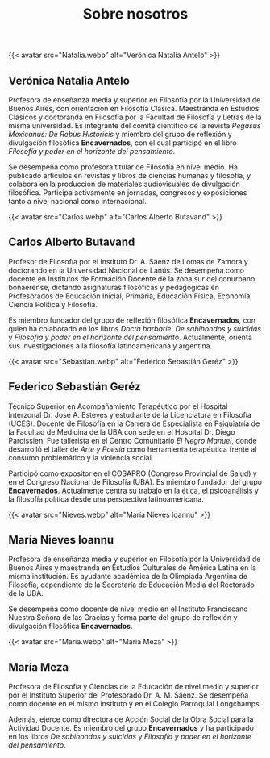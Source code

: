 ﻿---
title: Sobre nosotros
resources:
  - src: "Carlos.webp"
  - src: "Maria.webp"
  - src: "Sebastian.webp"
  - src: "Nieves.webp"
  - src: "Natalia.webp"
---

<div class="team-grid">

  <article class="team-card">
    {{< avatar src="Natalia.webp" alt="Verónica Natalia Antelo" >}}
    <div class="team-text">
      <h2>Verónica Natalia Antelo</h2>
      <p>Profesora de enseñanza media y superior en Filosofía por la Universidad de Buenos Aires, con orientación en Filosofía Clásica. Maestranda en Estudios Clásicos y doctoranda en Filosofía por la Facultad de Filosofía y Letras de la misma universidad. Es integrante del comité científico de la revista <em>Pegasus Mexicanus: De Rebus Historicis</em> y miembro del grupo de reflexión y divulgación filosófica <strong>Encavernados</strong>, con el cual participó en el libro <em>Filosofía y poder en el horizonte del pensamiento</em>.</p>
      <p>Se desempeña como profesora titular de Filosofía en nivel medio. Ha publicado artículos en revistas y libros de ciencias humanas y filosofía, y colabora en la producción de materiales audiovisuales de divulgación filosófica. Participa activamente en jornadas, congresos y exposiciones tanto a nivel nacional como internacional.</p>
    </div>
  </article>
  
  <article class="team-card">
    {{< avatar src="Carlos.webp" alt="Carlos Alberto Butavand" >}}
    <div class="team-text">
      <h2>Carlos Alberto Butavand</h2>
      <p>Profesor de Filosofía por el Instituto Dr. A. Sáenz de Lomas de Zamora y doctorando en la Universidad Nacional de Lanús. Se desempeña como docente en Institutos de Formación Docente de la zona sur del conurbano bonaerense, dictando asignaturas filosóficas y pedagógicas en Profesorados de Educación Inicial, Primaria, Educación Física, Economía, Ciencia Política y Filosofía.</p>
      <p>Es miembro fundador del grupo de reflexión filosófica <strong>Encavernados</strong>, con quien ha colaborado en los libros <em>Docta barbarie</em>, <em>De sabihondos y suicidas</em> y <em>Filosofía y poder en el horizonte del pensamiento</em>. Actualmente, orienta sus investigaciones a la filosofía latinoamericana y argentina.</p>
    </div>
  </article>

  <article class="team-card">
    {{< avatar src="Sebastian.webp" alt="Federico Sebastián Geréz" >}}
    <div class="team-text">
      <h2>Federico Sebastián Geréz</h2>
      <p>Técnico Superior en Acompañamiento Terapéutico por el Hospital Interzonal Dr. José A. Esteves y estudiante de la Licenciatura en Filosofía (UCES). Docente de Filosofía en la Carrera de Especialista en Psiquiatría de la Facultad de Medicina de la UBA con sede en el Hospital Dr. Diego Paroissien. Fue tallerista en el Centro Comunitario <em>El Negro Manuel</em>, donde desarrolló el taller de <em>Arte y Poesía</em> como herramienta terapéutica frente al consumo problemático y la violencia social.</p>
      <p>Participó como expositor en el COSAPRO (Congreso Provincial de Salud) y en el Congreso Nacional de Filosofía (UBA). Es miembro fundador del grupo <strong>Encavernados</strong>. Actualmente centra su trabajo en la ética, el psicoanálisis y la filosofía política desde una perspectiva latinoamericana.</p>
    </div>
  </article>

  <article class="team-card">
    {{< avatar src="Nieves.webp" alt="María Nieves Ioannu" >}}
    <div class="team-text">
      <h2>María Nieves Ioannu</h2>
      <p>Profesora de enseñanza media y superior en Filosofía por la Universidad de Buenos Aires y maestranda en Estudios Culturales de América Latina en la misma institución. Es ayudante académica de la Olimpiada Argentina de Filosofía, dependiente de la Secretaría de Educación Media del Rectorado de la UBA.</p>
      <p>Se desempeña como docente de nivel medio en el Instituto Franciscano Nuestra Señora de las Gracias y forma parte del grupo de reflexión y divulgación filosófica <strong>Encavernados</strong>.</p>
    </div>
  </article>
  
  <article class="team-card">
    {{< avatar src="Maria.webp" alt="María Meza" >}}
    <div class="team-text">
      <h2>María Meza</h2>
      <p>Profesora de Filosofía y Ciencias de la Educación de nivel medio y superior por el Instituto Superior del Profesorado Dr. A. M. Sáenz. Se desempeña como docente en el mismo instituto y en el Colegio Parroquial Longchamps.</p>
      <p>Además, ejerce como directora de Acción Social de la Obra Social para la Actividad Docente. Es miembro del grupo <strong>Encavernados</strong> y ha participado en los libros <em>De sabihondos y suicidas</em> y <em>Filosofía y poder en el horizonte del pensamiento</em>.</p>
    </div>
  </article>

</div>
